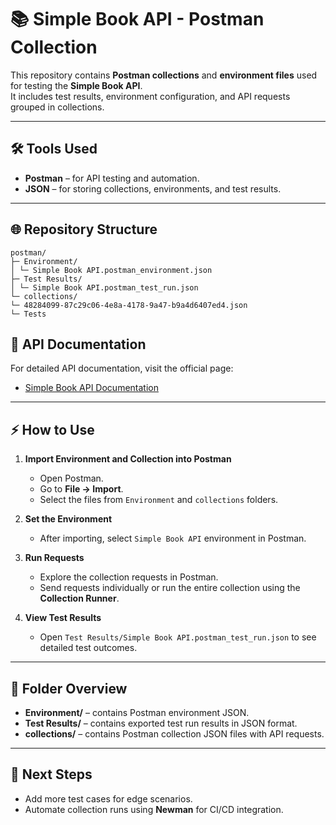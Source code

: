 # 📚 Simple Book API - Postman Collection

This repository contains **Postman collections** and **environment files** used for testing the **Simple Book API**.  
It includes test results, environment configuration, and API requests grouped in collections.

---

## 🛠 Tools Used
- **Postman** – for API testing and automation.
- **JSON** – for storing collections, environments, and test results.

---

## 🌐 Repository Structure
```
postman/
├─ Environment/
│ └─ Simple Book API.postman_environment.json
├─ Test Results/
│ └─ Simple Book API.postman_test_run.json
└─ collections/
└─ 48284099-87c29c06-4e8a-4178-9a47-b9a4d6407ed4.json
└─ Tests
```

## 📖 API Documentation

For detailed API documentation, visit the official page:

- [Simple Book API Documentation](https://documenter.getpostman.com/view/48284099/2sB3HnL154)

---

## ⚡ How to Use

1. **Import Environment and Collection into Postman**
   - Open Postman.
   - Go to **File → Import**.
   - Select the files from `Environment` and `collections` folders.

2. **Set the Environment**
   - After importing, select `Simple Book API` environment in Postman.

3. **Run Requests**
   - Explore the collection requests in Postman.
   - Send requests individually or run the entire collection using the **Collection Runner**.

4. **View Test Results**
   - Open `Test Results/Simple Book API.postman_test_run.json` to see detailed test outcomes.  

---

## 📂 Folder Overview
- **Environment/** – contains Postman environment JSON.  
- **Test Results/** – contains exported test run results in JSON format.  
- **collections/** – contains Postman collection JSON files with API requests.  

---

## 🚀 Next Steps
- Add more test cases for edge scenarios.  
- Automate collection runs using **Newman** for CI/CD integration.  
